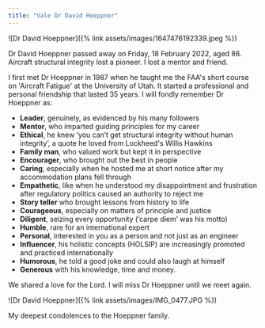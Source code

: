 ```yaml
---
title: "Vale Dr David Hoeppner"
---
```


![Dr David Hoeppner]({% link assets/images/1647476192339.jpeg %})
  
Dr David Hoeppner passed away on Friday, 18 February 2022, aged 86. Aircraft structural integrity lost a pioneer. I lost a mentor and friend.

I first met Dr Hoeppner in 1987 when he taught me the FAA's short course on 'Aircraft Fatigue' at the University of Utah. It started a professional and personal friendship that lasted 35 years. I will fondly remember Dr Hoeppner as:

* **Leader**, genuinely, as evidenced by his many followers
* **Mentor**, who imparted guiding principles for my career
* **Ethical**, he knew ‘you can’t get structural integrity without human integrity’, a quote he loved from Lockheed's Willis Hawkins 
* **Family man**, who valued work but kept it in perspective 
* **Encourager**, who brought out the best in people
* **Caring**, especially when he hosted me at short notice after my accommodation plans fell through
* **Empathetic**, like when he understood my disappointment and frustration after regulatory politics caused an authority to reject me 
* **Story teller** who brought lessons from history to life
* **Courageous**, especially on matters of principle and justice 
* **Diligent**, seizing every opportunity (‘carpe diem’ was his motto)
* **Humble**, rare for an international expert
* **Personal**, interested in you as a person and not just as an engineer
* **Influencer**, his holistic concepts (HOLSIP) are increasingly promoted and practiced internationally
* **Humorous**, he told a good joke and could also laugh at himself
* **Generous** with his knowledge, time and money.

We shared a love for the Lord. I will miss Dr Hoeppner until we meet again.

![Dr David Hoeppner]({% link assets/images/IMG_0477.JPG %})

My deepest condolences to the Hoeppner family. 
